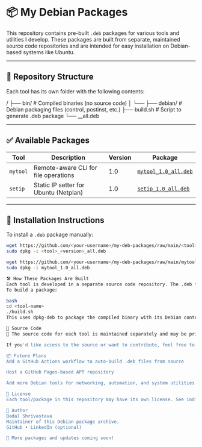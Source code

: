 # 📦 My Debian Packages

This repository contains pre-built `.deb` packages for various tools and utilities I develop. These packages are built from separate, maintained source code repositories and are intended for easy installation on Debian-based systems like Ubuntu.

---

## 📂 Repository Structure

Each tool has its own folder with the following contents:

<tool-name>/
├── bin/ # Compiled binaries (no source code)
│ └── <tool>
├── debian/ # Debian packaging files (control, postinst, etc.)
├── build.sh # Script to generate .deb package
└── <tool>_<version>_all.deb

---

## ✅ Available Packages

| Tool        | Description                               | Version | Package |
|-------------|-------------------------------------------|---------|---------|
| `mytool`    | Remote-aware CLI for file operations      | 1.0     | [`mytool_1.0_all.deb`](./mytool/mytool_1.0_all.deb) |
| `setip`     | Static IP setter for Ubuntu (Netplan)     | 1.0     | [`setip_1.0_all.deb`](./setip/setip_1.0_all.deb)    |
<!-- Add more rows as you add tools -->

---

## 🚀 Installation Instructions

To install a `.deb` package manually:

```bash
wget https://github.com/<your-username>/my-deb-packages/raw/main/<tool>/<tool>_<version>_all.deb
sudo dpkg -i <tool>_<version>_all.deb

wget https://github.com/<your-username>/my-deb-packages/raw/main/mytool/mytool_1.0_all.deb
sudo dpkg -i mytool_1.0_all.deb

🛠️ How These Packages Are Built
Each tool is developed in a separate source code repository. The .deb files here are built using only the compiled binaries, not the source.
To build a package:

bash
cd <tool-name>
./build.sh
This uses dpkg-deb to package the compiled binary with its Debian control metadata.

📁 Source Code
🔐 The source code for each tool is maintained separately and may be private or public depending on the project. This repository contains only binaries and packaging metadata.

If you'd like access to the source or want to contribute, feel free to reach out.

📦 Future Plans
Add a GitHub Actions workflow to auto-build .deb files from source

Host a GitHub Pages-based APT repository

Add more Debian tools for networking, automation, and system utilities

📄 License
Each tool/package in this repository may have its own license. See individual folders for details. Packaging metadata is MIT licensed unless stated otherwise.

👋 Author
Badal Shrivastava
Maintainer of this Debian package archive.
GitHub • LinkedIn (optional)

🧰 More packages and updates coming soon!


